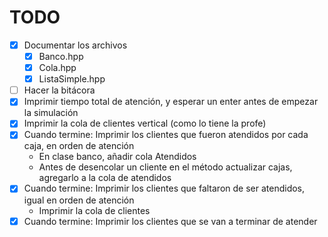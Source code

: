 # TODO
- [x] Documentar los archivos
    - [x] Banco.hpp
    - [x] Cola.hpp
    - [x] ListaSimple.hpp
- [ ] Hacer la bitácora
- [x] Imprimir tiempo total de atención, y esperar un enter antes de empezar la simulación
- [x] Imprimir la cola de clientes vertical (como lo tiene la profe)
- [x] Cuando termine: Imprimir los clientes que fueron atendidos por cada caja, en orden
    de atención
    - En clase banco, añadir cola Atendidos
    - Antes de desencolar un cliente en el método actualizar cajas, agregarlo a la cola de atendidos
- [x] Cuando termine: Imprimir los clientes que faltaron de ser atendidos, igual en orden
    de atención
    - Imprimir la cola de clientes
- [x] Cuando termine: Imprimir los clientes que se van a terminar de atender
